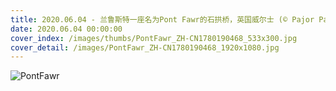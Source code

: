 ```yaml
---
title: 2020.06.04 - 兰鲁斯特一座名为Pont Fawr的石拱桥，英国威尔士 (© Pajor Pawel/Shutterstock)
date: 2020.06.04 00:00:00
cover_index: /images/thumbs/PontFawr_ZH-CN1780190468_533x300.jpg
cover_detail: /images/PontFawr_ZH-CN1780190468_1920x1080.jpg
---
```


![PontFawr](/images/PontFawr_ZH-CN1780190468_1920x1080.jpg)
